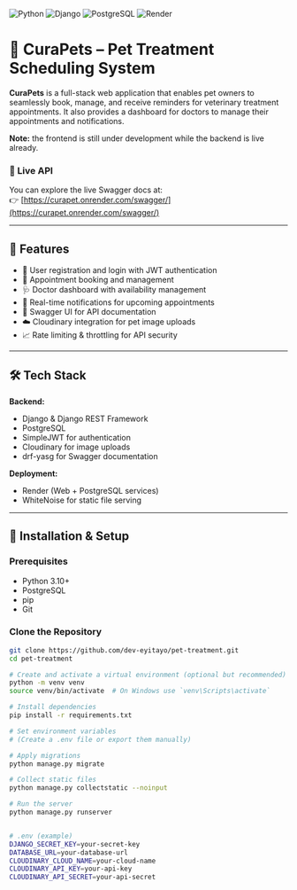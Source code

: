 ![Python](https://img.shields.io/badge/python-3.10%2B-blue)
![Django](https://img.shields.io/badge/django-5.1-green)
![PostgreSQL](https://img.shields.io/badge/postgresql-%23336791.svg?&logo=postgresql&logoColor=white)
![Render](https://img.shields.io/badge/hosted%20on-Render-5a3cc4)

# 🐾 CuraPets – Pet Treatment Scheduling System

**CuraPets** is a full-stack web application that enables pet owners to seamlessly book, manage, and receive reminders for veterinary treatment appointments. It also provides a dashboard for doctors to manage their appointments and notifications.

**Note:** the frontend is still under development while the backend is live already.

### 🔗 Live API

You can explore the live Swagger docs at:  
👉 [https://curapet.onrender.com/swagger/](https://curapet.onrender.com/swagger/)


---

## 🚀 Features

- 🐶 User registration and login with JWT authentication
- 📅 Appointment booking and management
- 🩺 Doctor dashboard with availability management
- 🔔 Real-time notifications for upcoming appointments
- 📃 Swagger UI for API documentation
- ☁️ Cloudinary integration for pet image uploads
- 📈 Rate limiting & throttling for API security

---

## 🛠️ Tech Stack

**Backend:**
- Django & Django REST Framework
- PostgreSQL
- SimpleJWT for authentication
- Cloudinary for image uploads
- drf-yasg for Swagger documentation


**Deployment:**
- Render (Web + PostgreSQL services)
- WhiteNoise for static file serving

---

## 🔧 Installation & Setup

### Prerequisites

- Python 3.10+
- PostgreSQL
- pip
- Git

### Clone the Repository

```bash
git clone https://github.com/dev-eyitayo/pet-treatment.git
cd pet-treatment

# Create and activate a virtual environment (optional but recommended)
python -m venv venv
source venv/bin/activate  # On Windows use `venv\Scripts\activate`

# Install dependencies
pip install -r requirements.txt

# Set environment variables
# (Create a .env file or export them manually)

# Apply migrations
python manage.py migrate

# Collect static files
python manage.py collectstatic --noinput

# Run the server
python manage.py runserver


# .env (example)
DJANGO_SECRET_KEY=your-secret-key
DATABASE_URL=your-database-url
CLOUDINARY_CLOUD_NAME=your-cloud-name
CLOUDINARY_API_KEY=your-api-key
CLOUDINARY_API_SECRET=your-api-secret



